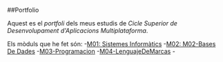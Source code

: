##Portfolio

Aquest es el *portfoli* dels meus estudis de *Cicle Superior de Desenvolupament d'Aplicacions
Multiplataforma*.

Els mòduls que he fet són:
-[M01: Sistemes Informàtics](https://github.com/Jguijisa12/PORTFOLIO/tree/main/MODULOS/MO1-SistemesInformatics)
-[M02: M02-Bases De Dades](https://github.com/Jguijisa12/PORTFOLIO/tree/main/MODULOS/M02-BasesDeDades)
-[M03-Programacion](https://github.com/Jguijisa12/PORTFOLIO/tree/main/MODULOS/M03-Programacion)
-[M04-LenguajeDeMarcas](https://github.com/Jguijisa12/PORTFOLIO/tree/main/MODULOS/M04-LenguajeDeMarcas)
-[]()
